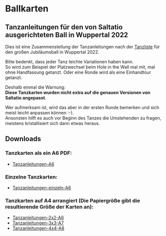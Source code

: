 # Ballkarten
## Tanzanleitungen für den von Saltatio ausgerichteten Ball in Wuppertal 2022
Dies ist eine Zusammenstellung der Tanzanleitungen nach der [Tanzliste](https://www.dertanzball.de/tanzball-2022/tanzliste/) für den großen Jubiläumsball in Wuppertal 2022.

Bitte bedenkt, dass jeder Tanz leichte Variationen haben kann.  
So wird zum Beispiel der Platzwechsel beim Hole in the Wall mal mit, mal ohne Handfassung getanzt. Oder eine Ronde wird als eine Einhandtour getanzt.  

Deshalb einmal die Warnung:  
**Diese Tanzkarten wurden nicht extra auf die genauen Versionen von Saltatio angepasst**.

Wer aufmerksam ist, wird das aber in der ersten Runde bemerken und sich meist leicht anpassen können :-).  
Ansonsten hilft es auch vor Beginn des Tanzes die Umstehenden zu fragen, meistens kristallisiert sich dann etwas heraus.

## Downloads
### Tanzkarten als ein A6 PDF:
- [Tanzanleitungen-A6](https://github.com/Phayax/dance-cards/releases/download/ball22-v0.1/Tanzanleitungen.pdf)

### Einzelne Tanzkarten:
- [Tanzanleitungen-einzeln-A6](https://github.com/Phayax/dance-cards/releases/download/ball22-v0.1/Tanzanleitungen-einzeln.zip)

### Tanzkarten auf A4 arrangiert (Die Papiergröße gibt die resultierende Größe der Karten an):
- [Tanzanleitungen-2x2-A6](https://github.com/Phayax/dance-cards/releases/download/ball22-v0.1/Tanzanleitungen_2x2_A6.pdf)
- [Tanzanleitungen-3x3-A7](https://github.com/Phayax/dance-cards/releases/download/ball22-v0.1/Tanzanleitungen_3x3_A7.pdf)
- [Tanzanleitungen-4x4-A8](https://github.com/Phayax/dance-cards/releases/download/ball22-v0.1/Tanzanleitungen_4x4_A8.pdf)

